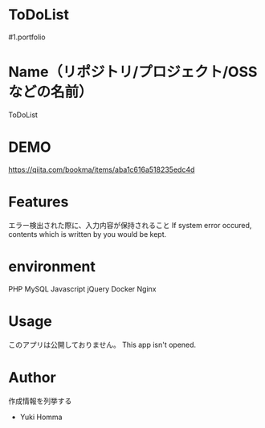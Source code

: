 # ToDoList
#1.portfolio
# Name（リポジトリ/プロジェクト/OSSなどの名前）

ToDoList

# DEMO

https://qiita.com/bookma/items/aba1c616a518235edc4d

# Features

エラー検出された際に、入力内容が保持されること
If system error occured, contents which is written by you would be kept.

# environment

PHP
MySQL
Javascript
jQuery
Docker
Nginx


# Usage

このアプリは公開しておりません。
This app isn't opened.


# Author

作成情報を列挙する

* Yuki Homma
